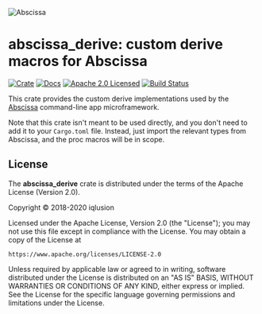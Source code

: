 ![Abscissa](https://www.iqlusion.io/img/github/iqlusioninc/abscissa/abscissa.svg)

# abscissa_derive: custom derive macros for Abscissa

[![Crate][crate-image]][crate-link]
[![Docs][docs-image]][docs-link]
[![Apache 2.0 Licensed][license-image]][license-link]
[![Build Status][build-image]][build-link]

This crate provides the custom derive implementations used by the
[Abscissa] command-line app microframework.

Note that this crate isn't meant to be used directly, and you don't need to
add it to your `Cargo.toml` file. Instead, just import the relevant types
from Abscissa, and the proc macros will be in scope.

## License

The **abscissa_derive** crate is distributed under the terms of the
Apache License (Version 2.0).

Copyright © 2018-2020 iqlusion

Licensed under the Apache License, Version 2.0 (the "License");
you may not use this file except in compliance with the License.
You may obtain a copy of the License at

    https://www.apache.org/licenses/LICENSE-2.0

Unless required by applicable law or agreed to in writing, software
distributed under the License is distributed on an "AS IS" BASIS,
WITHOUT WARRANTIES OR CONDITIONS OF ANY KIND, either express or implied.
See the License for the specific language governing permissions and
limitations under the License.

[//]: # (badges)

[crate-image]: https://img.shields.io/crates/v/abscissa_derive.svg
[crate-link]: https://crates.io/crates/abscissa_derive
[docs-image]: https://docs.rs/abscissa/badge.svg
[docs-link]: https://docs.rs/abscissa/
[license-image]: https://img.shields.io/badge/license-Apache2.0-blue.svg
[license-link]: https://github.com/iqlusioninc/abscissa/blob/develop/LICENSE
[build-image]: https://github.com/iqlusioninc/abscissa/workflows/Rust/badge.svg?branch=develop&event=push
[build-link]: https://github.com/iqlusioninc/abscissa/actions

[//]: # (general links)

[Abscissa]: https://github.com/iqlusioninc/abscissa
